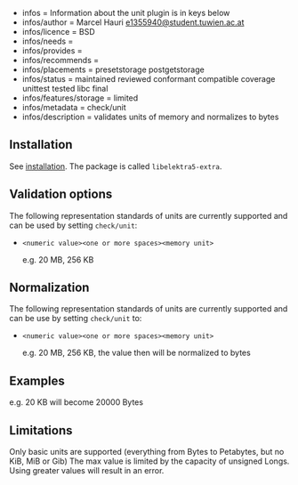 - infos = Information about the unit plugin is in keys below
- infos/author = Marcel Hauri <e1355940@student.tuwien.ac.at>
- infos/licence = BSD
- infos/needs =
- infos/provides =
- infos/recommends =
- infos/placements = presetstorage postgetstorage
- infos/status = maintained reviewed conformant compatible coverage unittest tested libc final
- infos/features/storage = limited
- infos/metadata = check/unit
- infos/description = validates units of memory and normalizes to bytes

## Installation

See [installation](/doc/INSTALL.md).
The package is called `libelektra5-extra`.

## Validation options

The following representation standards of units are currently supported and can be used by setting `check/unit`:

- `<numeric value><one or more spaces><memory unit>`

  e.g. 20 MB, 256 KB

## Normalization

The following representation standards of units are currently supported and can be use by setting `check/unit` to:

- `<numeric value><one or more spaces><memory unit>`

  e.g. 20 MB, 256 KB, the value then will be normalized to bytes

## Examples

e.g. 20 KB will become 20000 Bytes

## Limitations

Only basic units are supported (everything from Bytes to Petabytes, but no KiB, MiB or Gib)
The max value is limited by the capacity of unsigned Longs. Using greater values will result
in an error.
